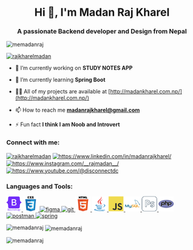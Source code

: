<h1 align="center">Hi 👋, I'm Madan Raj Kharel</h1>
<h3 align="center">A passionate Backend developer and Design from Nepal</h3>

<p align="left"> <img src="https://komarev.com/ghpvc/?username=memadanraj&label=Profile%20views&color=0e75b6&style=flat" alt="memadanraj" /> </p>

<p align="left"> <a href="https://twitter.com/rajkharelmadan" target="blank"><img src="https://img.shields.io/twitter/follow/rajkharelmadan?logo=twitter&style=for-the-badge" alt="rajkharelmadan" /></a> </p>

- 🔭 I’m currently working on **STUDY NOTES APP**

- 🌱 I’m currently learning **Spring Boot**

- 👨‍💻 All of my projects are available at [http://madankharel.com.np/](http://madankharel.com.np/)

- 📫 How to reach me **madanrajkharel@gmail.com**

- ⚡ Fun fact **I think I am Noob and Introvert**

<h3 align="left">Connect with me:</h3>
<p align="left">
<a href="https://twitter.com/rajkharelmadan" target="blank"><img align="center" src="https://raw.githubusercontent.com/rahuldkjain/github-profile-readme-generator/master/src/images/icons/Social/twitter.svg" alt="rajkharelmadan" height="30" width="40" /></a>
<a href="https://linkedin.com/in/https://www.linkedin.com/in/madanrajkharel/" target="blank"><img align="center" src="https://raw.githubusercontent.com/rahuldkjain/github-profile-readme-generator/master/src/images/icons/Social/linked-in-alt.svg" alt="https://www.linkedin.com/in/madanrajkharel/" height="30" width="40" /></a>
<a href="https://instagram.com/https://www.instagram.com/__rajmadan__/" target="blank"><img align="center" src="https://raw.githubusercontent.com/rahuldkjain/github-profile-readme-generator/master/src/images/icons/Social/instagram.svg" alt="https://www.instagram.com/__rajmadan__/" height="30" width="40" /></a>
<a href="https://www.youtube.com/c/https://www.youtube.com/@disconnectdc" target="blank"><img align="center" src="https://raw.githubusercontent.com/rahuldkjain/github-profile-readme-generator/master/src/images/icons/Social/youtube.svg" alt="https://www.youtube.com/@disconnectdc" height="30" width="40" /></a>
</p>

<h3 align="left">Languages and Tools:</h3>
<p align="left"> <a href="https://getbootstrap.com" target="_blank" rel="noreferrer"> <img src="https://raw.githubusercontent.com/devicons/devicon/master/icons/bootstrap/bootstrap-plain-wordmark.svg" alt="bootstrap" width="40" height="40"/> </a> <a href="https://www.w3schools.com/css/" target="_blank" rel="noreferrer"> <img src="https://raw.githubusercontent.com/devicons/devicon/master/icons/css3/css3-original-wordmark.svg" alt="css3" width="40" height="40"/> </a> <a href="https://www.figma.com/" target="_blank" rel="noreferrer"> <img src="https://www.vectorlogo.zone/logos/figma/figma-icon.svg" alt="figma" width="40" height="40"/> </a> <a href="https://git-scm.com/" target="_blank" rel="noreferrer"> <img src="https://www.vectorlogo.zone/logos/git-scm/git-scm-icon.svg" alt="git" width="40" height="40"/> </a> <a href="https://www.w3.org/html/" target="_blank" rel="noreferrer"> <img src="https://raw.githubusercontent.com/devicons/devicon/master/icons/html5/html5-original-wordmark.svg" alt="html5" width="40" height="40"/> </a> <a href="https://www.java.com" target="_blank" rel="noreferrer"> <img src="https://raw.githubusercontent.com/devicons/devicon/master/icons/java/java-original.svg" alt="java" width="40" height="40"/> </a> <a href="https://developer.mozilla.org/en-US/docs/Web/JavaScript" target="_blank" rel="noreferrer"> <img src="https://raw.githubusercontent.com/devicons/devicon/master/icons/javascript/javascript-original.svg" alt="javascript" width="40" height="40"/> </a> <a href="https://www.mysql.com/" target="_blank" rel="noreferrer"> <img src="https://raw.githubusercontent.com/devicons/devicon/master/icons/mysql/mysql-original-wordmark.svg" alt="mysql" width="40" height="40"/> </a> <a href="https://www.photoshop.com/en" target="_blank" rel="noreferrer"> <img src="https://raw.githubusercontent.com/devicons/devicon/master/icons/photoshop/photoshop-line.svg" alt="photoshop" width="40" height="40"/> </a> <a href="https://www.php.net" target="_blank" rel="noreferrer"> <img src="https://raw.githubusercontent.com/devicons/devicon/master/icons/php/php-original.svg" alt="php" width="40" height="40"/> </a> <a href="https://postman.com" target="_blank" rel="noreferrer"> <img src="https://www.vectorlogo.zone/logos/getpostman/getpostman-icon.svg" alt="postman" width="40" height="40"/> </a> <a href="https://spring.io/" target="_blank" rel="noreferrer"> <img src="https://www.vectorlogo.zone/logos/springio/springio-icon.svg" alt="spring" width="40" height="40"/> </a> </p>

<p><img align="left" src="https://github-readme-stats.vercel.app/api/top-langs?username=memadanraj&show_icons=true&locale=en&layout=compact" alt="memadanraj" /></p>

<p>&nbsp;<img align="center" src="https://github-readme-stats.vercel.app/api?username=memadanraj&show_icons=true&locale=en" alt="memadanraj" /></p>

<p><img align="center" src="https://github-readme-streak-stats.herokuapp.com/?user=memadanraj&" alt="memadanraj" /></p>
